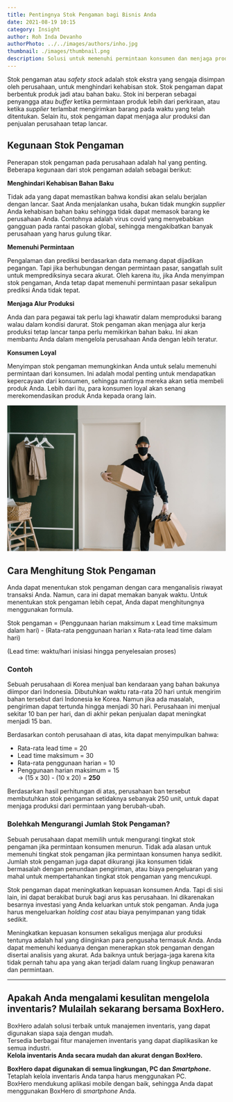 ```yaml
---
title: Pentingnya Stok Pengaman bagi Bisnis Anda
date: 2021-08-19 10:15
category: Insight
author: Roh Inda Devanho
authorPhoto: ../../images/authors/inho.jpg
thumbnail: ./images/thumbnail.png
description: Solusi untuk memenuhi permintaan konsumen dan menjaga produksi tetap lancar.
---
```


Stok pengaman atau *safety stock* adalah stok ekstra yang sengaja disimpan oleh perusahaan, untuk menghindari kehabisan stok. Stok pengaman dapat berbentuk produk jadi atau bahan baku. Stok ini berperan sebagai penyangga atau *buffer* ketika permintaan produk lebih dari perkiraan, atau ketika *supplier* terlambat mengirimkan barang pada waktu yang telah ditentukan. Selain itu, stok pengaman dapat menjaga alur produksi dan penjualan perusahaan tetap lancar.

## Kegunaan Stok Pengaman

Penerapan stok pengaman pada perusahaan adalah hal yang penting. Beberapa kegunaan dari stok pengaman adalah sebagai berikut:

**Menghindari Kehabisan Bahan Baku**

Tidak ada yang dapat memastikan bahwa kondisi akan selalu berjalan dengan lancar. Saat Anda menjalankan usaha, bukan tidak mungkin *supplier* Anda kehabisan bahan baku sehingga tidak dapat memasok barang ke perusahaan Anda. Contohnya adalah virus covid yang menyebabkan gangguan pada rantai pasokan global, sehingga mengakibatkan banyak perusahaan yang harus gulung tikar.

**Memenuhi Permintaan**

Pengalaman dan prediksi berdasarkan data memang dapat dijadikan pegangan. Tapi jika berhubungan dengan permintaan pasar, sangatlah sulit untuk memprediksinya secara akurat. Oleh karena itu, jika Anda menyimpan stok pengaman, Anda tetap dapat memenuhi permintaan pasar sekalipun prediksi Anda tidak tepat.

**Menjaga Alur Produksi**

Anda dan para pegawai tak perlu lagi khawatir dalam memproduksi barang walau dalam kondisi darurat. Stok pengaman akan menjaga alur kerja produksi tetap lancar tanpa perlu memikirkan bahan baku. Ini akan membantu Anda dalam mengelola perusahaan Anda dengan lebih teratur.

**Konsumen Loyal**

Menyimpan stok pengaman memungkinkan Anda untuk selalu memenuhi permintaan dari konsumen. Ini adalah modal penting untuk mendapatkan kepercayaan dari konsumen, sehingga nantinya mereka akan setia membeli produk Anda. Lebih dari itu, para konsumen loyal akan senang merekomendasikan produk Anda kepada orang lain.

![Formula stok pengaman](./images/1.png)

## Cara Menghitung Stok Pengaman

Anda dapat menentukan stok pengaman dengan cara menganalisis riwayat transaksi Anda. Namun, cara ini dapat memakan banyak waktu. Untuk menentukan stok pengaman lebih cepat, Anda dapat menghitungnya menggunakan formula.

<tip-box>

Stok pengaman = (Penggunaan harian maksimum x Lead time maksimum dalam hari) - (Rata-rata penggunaan harian x Rata-rata lead time dalam hari)

</tip-box>

(Lead time: waktu/hari inisiasi hingga penyelesaian proses)

### Contoh

Sebuah perusahaan di Korea menjual ban kendaraan yang bahan bakunya diimpor dari Indonesia. Dibutuhkan waktu rata-rata 20 hari untuk mengirim bahan tersebut dari Indonesia ke Korea. Namun jika ada masalah, pengiriman dapat tertunda hingga menjadi 30 hari. Perusahaan ini menjual sekitar 10 ban per hari, dan di akhir pekan penjualan dapat meningkat menjadi 15 ban.

Berdasarkan contoh perusahaan di atas, kita dapat menyimpulkan bahwa:

<tip-box>

- Rata-rata lead time = 20
- Lead time maksimum = 30
- Rata-rata penggunaan harian = 10
- Penggunaan harian maksimum = 15<br/>
-> (15 x 30) - (10 x 20) = **250**

</tip-box>

Berdasarkan hasil perhitungan di atas, perusahaan ban tersebut membutuhkan stok pengaman setidaknya sebanyak 250 unit, untuk dapat menjaga produksi dari permintaan yang berubah-ubah.

### Bolehkah Mengurangi Jumlah Stok Pengaman?

Sebuah perusahaan dapat memilih untuk mengurangi tingkat stok pengaman jika permintaan konsumen menurun. Tidak ada alasan untuk memenuhi tingkat stok pengaman jika permintaan konsumen hanya sedikit. Jumlah stok pengaman juga dapat dikurangi jika konsumen tidak bermasalah dengan penundaan pengiriman, atau biaya pengeluaran yang mahal untuk mempertahankan tingkat stok pengaman yang mencukupi.

Stok pengaman dapat meningkatkan kepuasan konsumen Anda. Tapi di sisi lain, ini dapat berakibat buruk bagi arus kas perusahaan. Ini dikarenakan besarnya investasi yang Anda keluarkan untuk stok pengaman. Anda juga harus mengeluarkan *holding cost* atau biaya penyimpanan yang tidak sedikit.

Meningkatkan kepuasan konsumen sekaligus menjaga alur produksi tentunya adalah hal yang diinginkan para pengusaha termasuk Anda. Anda dapat memenuhi keduanya dengan menerapkan stok pengaman dengan disertai analisis yang akurat. Ada baiknya untuk berjaga-jaga karena kita tidak pernah tahu apa yang akan terjadi dalam ruang lingkup penawaran dan permintaan.

---

## Apakah Anda mengalami kesulitan mengelola inventaris? Mulailah sekarang bersama BoxHero.

BoxHero adalah solusi terbaik untuk manajemen inventaris, yang dapat digunakan siapa saja dengan mudah.<br/>
Tersedia berbagai fitur manajemen inventaris yang dapat diaplikasikan ke semua industri.<br/>
**Kelola inventaris Anda secara mudah dan akurat dengan BoxHero.**

<tip-box>

**BoxHero dapat digunakan di semua lingkungan, PC dan *Smartphone*.**<br/>
Tetaplah kelola inventaris Anda tanpa harus menggunakan PC.<br/>
BoxHero mendukung aplikasi mobile dengan baik, sehingga Anda dapat menggunakan BoxHero di *smartphone* Anda.

</tip-box>
